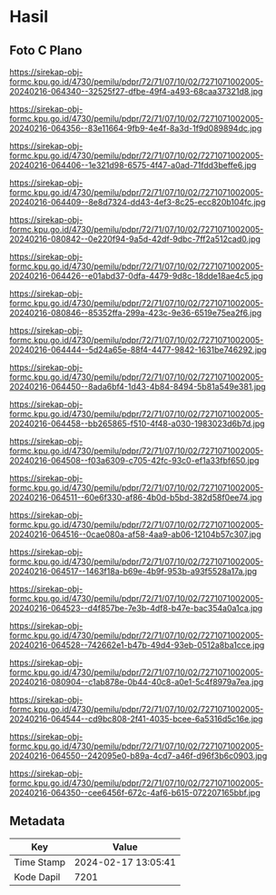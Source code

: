# Hasil

## Foto C Plano

https://sirekap-obj-formc.kpu.go.id/4730/pemilu/pdpr/72/71/07/10/02/7271071002005-20240216-064340--32525f27-dfbe-49f4-a493-68caa37321d8.jpg

https://sirekap-obj-formc.kpu.go.id/4730/pemilu/pdpr/72/71/07/10/02/7271071002005-20240216-064356--83e11664-9fb9-4e4f-8a3d-1f9d089894dc.jpg

https://sirekap-obj-formc.kpu.go.id/4730/pemilu/pdpr/72/71/07/10/02/7271071002005-20240216-064406--1e321d98-6575-4f47-a0ad-71fdd3beffe6.jpg

https://sirekap-obj-formc.kpu.go.id/4730/pemilu/pdpr/72/71/07/10/02/7271071002005-20240216-064409--8e8d7324-dd43-4ef3-8c25-ecc820b104fc.jpg

https://sirekap-obj-formc.kpu.go.id/4730/pemilu/pdpr/72/71/07/10/02/7271071002005-20240216-080842--0e220f94-9a5d-42df-9dbc-7ff2a512cad0.jpg

https://sirekap-obj-formc.kpu.go.id/4730/pemilu/pdpr/72/71/07/10/02/7271071002005-20240216-064426--e01abd37-0dfa-4479-9d8c-18dde18ae4c5.jpg

https://sirekap-obj-formc.kpu.go.id/4730/pemilu/pdpr/72/71/07/10/02/7271071002005-20240216-080846--85352ffa-299a-423c-9e36-6519e75ea2f6.jpg

https://sirekap-obj-formc.kpu.go.id/4730/pemilu/pdpr/72/71/07/10/02/7271071002005-20240216-064444--5d24a65e-88f4-4477-9842-1631be746292.jpg

https://sirekap-obj-formc.kpu.go.id/4730/pemilu/pdpr/72/71/07/10/02/7271071002005-20240216-064450--8ada6bf4-1d43-4b84-8494-5b81a549e381.jpg

https://sirekap-obj-formc.kpu.go.id/4730/pemilu/pdpr/72/71/07/10/02/7271071002005-20240216-064458--bb265865-f510-4f48-a030-1983023d6b7d.jpg

https://sirekap-obj-formc.kpu.go.id/4730/pemilu/pdpr/72/71/07/10/02/7271071002005-20240216-064508--f03a6309-c705-42fc-93c0-ef1a33fbf650.jpg

https://sirekap-obj-formc.kpu.go.id/4730/pemilu/pdpr/72/71/07/10/02/7271071002005-20240216-064511--60e6f330-af86-4b0d-b5bd-382d58f0ee74.jpg

https://sirekap-obj-formc.kpu.go.id/4730/pemilu/pdpr/72/71/07/10/02/7271071002005-20240216-064516--0cae080a-af58-4aa9-ab06-12104b57c307.jpg

https://sirekap-obj-formc.kpu.go.id/4730/pemilu/pdpr/72/71/07/10/02/7271071002005-20240216-064517--1463f18a-b69e-4b9f-953b-a93f5528a17a.jpg

https://sirekap-obj-formc.kpu.go.id/4730/pemilu/pdpr/72/71/07/10/02/7271071002005-20240216-064523--d4f857be-7e3b-4df8-b47e-bac354a0a1ca.jpg

https://sirekap-obj-formc.kpu.go.id/4730/pemilu/pdpr/72/71/07/10/02/7271071002005-20240216-064528--742662e1-b47b-49d4-93eb-0512a8ba1cce.jpg

https://sirekap-obj-formc.kpu.go.id/4730/pemilu/pdpr/72/71/07/10/02/7271071002005-20240216-080904--c1ab878e-0b44-40c8-a0e1-5c4f8979a7ea.jpg

https://sirekap-obj-formc.kpu.go.id/4730/pemilu/pdpr/72/71/07/10/02/7271071002005-20240216-064544--cd9bc808-2f41-4035-bcee-6a5316d5c16e.jpg

https://sirekap-obj-formc.kpu.go.id/4730/pemilu/pdpr/72/71/07/10/02/7271071002005-20240216-064550--242095e0-b89a-4cd7-a46f-d96f3b6c0903.jpg

https://sirekap-obj-formc.kpu.go.id/4730/pemilu/pdpr/72/71/07/10/02/7271071002005-20240216-064350--cee6456f-672c-4af6-b615-072207165bbf.jpg


## Metadata

| Key        | Value               |
| ---------- | ------------------- |
| Time Stamp | 2024-02-17 13:05:41 |
| Kode Dapil | 7201                |



